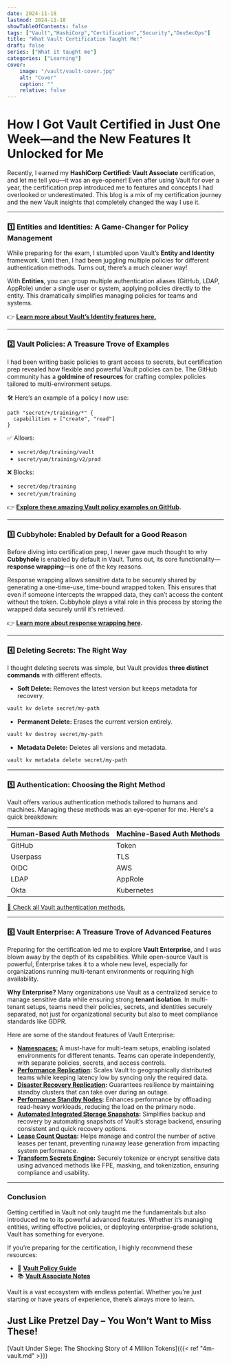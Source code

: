 ```yaml
---
date: 2024-11-18
lastmod: 2024-11-18
showTableOfContents: false
tags: ["Vault","HashiCorp","Certification","Security","DevSecOps"]
title: "What Vault Certification Taught Me!"
draft: false
series: ["What it taught me"]
categories: ["Learning"]
cover:
    image: "/vault/vault-cover.jpg"
    alt: "Cover"
    caption: ""
    relative: false
---
```

# **How I Got Vault Certified in Just One Week—and the New Features It Unlocked for Me**

Recently, I earned my **HashiCorp Certified: Vault Associate** certification, and let me tell you—it was an eye-opener! Even after using Vault for over a year, the certification prep introduced me to features and concepts I had overlooked or underestimated. This blog is a mix of my certification journey and the new Vault insights that completely changed the way I use it.

----------

### 1️⃣ Entities and Identities: A Game-Changer for Policy Management

While preparing for the exam, I stumbled upon Vault’s **Entity and Identity** framework. Until then, I had been juggling multiple policies for different authentication methods. Turns out, there’s a much cleaner way!

With **Entities**, you can group multiple authentication aliases (GitHub, LDAP, AppRole) under a single user or system, applying policies directly to the entity. This dramatically simplifies managing policies for teams and systems.

👉 **[Learn more about Vault’s Identity features here.](https://developer.hashicorp.com/vault/tutorials/auth-methods/identity)**

----------

### 2️⃣ Vault Policies: A Treasure Trove of Examples

I had been writing basic policies to grant access to secrets, but certification prep revealed how flexible and powerful Vault policies can be. The GitHub community has a **goldmine of resources** for crafting complex policies tailored to multi-environment setups.

🛠️ Here’s an example of a policy I now use:

```hcl
path "secret/+/training/*" {
  capabilities = ["create", "read"]
}
```

✅ Allows:

-   `secret/dep/training/vault`
-   `secret/yum/training/v2/prod`

❌ Blocks:

-   `secret/dep/training`
-   `secret/yum/training`

👉 **[Explore these amazing Vault policy examples on GitHub](https://github.com/jeffsanicola/vault-policy-guide).**

----------

### 3️⃣ Cubbyhole: Enabled by Default for a Good Reason

Before diving into certification prep, I never gave much thought to why **Cubbyhole** is enabled by default in Vault. Turns out, its core functionality—**response wrapping**—is one of the key reasons.

Response wrapping allows sensitive data to be securely shared by generating a one-time-use, time-bound wrapped token. This ensures that even if someone intercepts the wrapped data, they can’t access the content without the token. Cubbyhole plays a vital role in this process by storing the wrapped data securely until it's retrieved.

👉 **[Learn more about response wrapping here](https://developer.hashicorp.com/vault/docs/concepts/response-wrapping).**

----------

### 4️⃣ Deleting Secrets: The Right Way
I thought deleting secrets was simple, but Vault provides **three distinct commands** with different effects.

-   **Soft Delete:** Removes the latest version but keeps metadata for recovery.

```bash
vault kv delete secret/my-path
``` 
    
-   **Permanent Delete:** Erases the current version entirely.

```bash
vault kv destroy secret/my-path
``` 
    
-   **Metadata Delete:** Deletes all versions and metadata.

```bash
vault kv metadata delete secret/my-path
``` 
----------

### **5️⃣ Authentication: Choosing the Right Method**

Vault offers various authentication methods tailored to humans and machines. Managing these methods was an eye-opener for me. Here's a quick breakdown:


| **Human-Based Auth Methods**      | **Machine-Based Auth Methods**    |
|-----------------------------------|------------------------------------|
| GitHub                            | Token                              |
| Userpass                          | TLS                                |
| OIDC                              | AWS                                |
| LDAP                              | AppRole                            |
| Okta                              | Kubernetes                         |

[🔗 Check all Vault authentication methods.](https://developer.hashicorp.com/vault/docs/auth)

----------

### 6️⃣ Vault Enterprise: A Treasure Trove of Advanced Features

Preparing for the certification led me to explore **Vault Enterprise**, and I was blown away by the depth of its capabilities. While open-source Vault is powerful, Enterprise takes it to a whole new level, especially for organizations running multi-tenant environments or requiring high availability.

**Why Enterprise?** Many organizations use Vault as a centralized service to manage sensitive data while ensuring strong **tenant isolation**. In multi-tenant setups, teams need their policies, secrets, and identities securely separated, not just for organizational security but also to meet compliance standards like GDPR.

Here are some of the standout features of Vault Enterprise:

-   **[Namespaces:](https://developer.hashicorp.com/vault/docs/enterprise/namespaces)** A must-have for multi-team setups, enabling isolated environments for different tenants. Teams can operate independently, with separate policies, secrets, and access controls.
-   **[Performance Replication](https://developer.hashicorp.com/vault/docs/enterprise/replication):** Scales Vault to geographically distributed teams while keeping latency low by syncing only the required data.
-   **[Disaster Recovery Replication](https://developer.hashicorp.com/vault/docs/enterprise/replication#disaster-recovery-dr-replication):** Guarantees resilience by maintaining standby clusters that can take over during an outage.
-   **[Performance Standby Nodes](https://developer.hashicorp.com/vault/tutorials/enterprise/performance-standbys):** Enhances performance by offloading read-heavy workloads, reducing the load on the primary node.
-   **[Automated Integrated Storage Snapshots](https://developer.hashicorp.com/vault/docs/enterprise/automated-integrated-storage-snapshots):** Simplifies backup and recovery by automating snapshots of Vault’s storage backend, ensuring consistent and quick recovery options.
-   **[Lease Count Quotas](https://developer.hashicorp.com/vault/docs/enterprise/lease-count-quotas):** Helps manage and control the number of active leases per tenant, preventing runaway lease generation from impacting system performance.
-   **[Transform Secrets Engine](https://developer.hashicorp.com/vault/docs/secrets/transform):** Securely tokenize or encrypt sensitive data using advanced methods like FPE, masking, and tokenization, ensuring compliance and usability.

----------

### **Conclusion**

Getting certified in Vault not only taught me the fundamentals but also introduced me to its powerful advanced features. Whether it’s managing entities, writing effective policies, or deploying enterprise-grade solutions, Vault has something for everyone.

If you’re preparing for the certification, I highly recommend these resources:

-   📝 **[Vault Policy Guide](https://github.com/jeffsanicola/vault-policy-guide)**
-   📚 **[Vault Associate Notes](https://github.com/ismet55555/Hashicorp-Certified-Vault-Associate-Notes/tree/main)**

Vault is a vast ecosystem with endless potential. Whether you’re just starting or have years of experience, there’s always more to learn.

## Just Like Pretzel Day – You Won’t Want to Miss These!

[Vault Under Siege: The Shocking Story of 4 Million Tokens]({{< ref "4m-vault.md" >}})